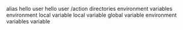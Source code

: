 alias
hello user
hello user
/action
directories
 environment variables
environment
local variable
local variable
global variable
environment variables
variable
